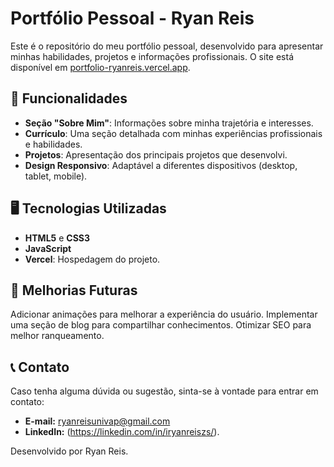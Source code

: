 

# Portfólio Pessoal - Ryan Reis

Este é o repositório do meu portfólio pessoal, desenvolvido para apresentar minhas habilidades, projetos e informações profissionais. O site está disponível em [portfolio-ryanreis.vercel.app](https://portfolio-ryan-nine.vercel.app).

## 🚀 Funcionalidades

- **Seção "Sobre Mim"**: Informações sobre minha trajetória e interesses.
- **Currículo**: Uma seção detalhada com minhas experiências profissionais e habilidades.
- **Projetos**: Apresentação dos principais projetos que desenvolvi.
- **Design Responsivo**: Adaptável a diferentes dispositivos (desktop, tablet, mobile).

## 🖥️ Tecnologias Utilizadas

- **HTML5** e **CSS3**
- **JavaScript**
- **Vercel**: Hospedagem do projeto.

## 🎨 Melhorias Futuras
Adicionar animações para melhorar a experiência do usuário.
Implementar uma seção de blog para compartilhar conhecimentos.
Otimizar SEO para melhor ranqueamento.

## 📞 Contato
Caso tenha alguma dúvida ou sugestão, sinta-se à vontade para entrar em contato:

- **E-mail:** ryanreisunivap@gmail.com
- **LinkedIn:** (https://linkedin.com/in/iryanreiszs/).

Desenvolvido por Ryan Reis.
